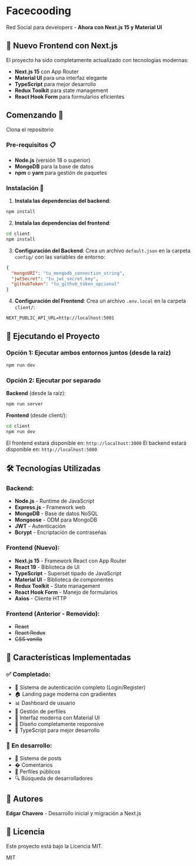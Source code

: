 # Facecooding

Red Social para developers - **Ahora con Next.js 15 y Material UI**

## 🚀 Nuevo Frontend con Next.js

El proyecto ha sido completamente actualizado con tecnologías modernas:
- **Next.js 15** con App Router
- **Material UI** para una interfaz elegante
- **TypeScript** para mejor desarrollo
- **Redux Toolkit** para state management
- **React Hook Form** para formularios eficientes

## Comenzando 🚀

Clona el repositorio

### Pre-requisitos 📋

- **Node.js** (versión 18 o superior)
- **MongoDB** para la base de datos
- **npm** o **yarn** para gestión de paquetes

### Instalación 🔧

1. **Instala las dependencias del backend**:
```bash
npm install
```

2. **Instala las dependencias del frontend**:
```bash
cd client
npm install
```

3. **Configuración del Backend**:
Crea un archivo `default.json` en la carpeta `config/` con las variables de entorno:
```json
{
  "mongoURI": "tu_mongodb_connection_string",
  "jwtSecret": "tu_jwt_secret_key",
  "githubToken": "tu_github_token_opcional"
}
```

4. **Configuración del Frontend**:
Crea un archivo `.env.local` en la carpeta `client/`:
```
NEXT_PUBLIC_API_URL=http://localhost:5001
```

## 🚀 Ejecutando el Proyecto

### Opción 1: Ejecutar ambos entornos juntos (desde la raíz)
```bash
npm run dev
```

### Opción 2: Ejecutar por separado

**Backend** (desde la raíz):
```bash
npm run server
```

**Frontend** (desde client/):
```bash
cd client
npm run dev
```

El frontend estará disponible en: `http://localhost:3000`
El backend estará disponible en: `http://localhost:5000`

## 🛠️ Tecnologías Utilizadas

### Backend:
- **Node.js** - Runtime de JavaScript
- **Express.js** - Framework web
- **MongoDB** - Base de datos NoSQL
- **Mongoose** - ODM para MongoDB
- **JWT** - Autenticación
- **Bcrypt** - Encriptación de contraseñas

### Frontend (Nuevo):
- **Next.js 15** - Framework React con App Router
- **React 19** - Biblioteca de UI
- **TypeScript** - Superset tipado de JavaScript
- **Material UI** - Biblioteca de componentes
- **Redux Toolkit** - State management
- **React Hook Form** - Manejo de formularios
- **Axios** - Cliente HTTP

### Frontend (Anterior - Removido):
- ~~React~~
- ~~React Redux~~
- ~~CSS vanilla~~

## 📱 Características Implementadas

### ✅ Completado:
- 🔐 Sistema de autenticación completo (Login/Register)
- 🏠 Landing page moderna con gradientes
- 📊 Dashboard de usuario
- 👤 Gestión de perfiles
- 🎨 Interfaz moderna con Material UI
- 📱 Diseño completamente responsive
- 🔧 TypeScript para mejor desarrollo

### 🚧 En desarrollo:
- 📝 Sistema de posts
- � Comentarios
- 👥 Perfiles públicos
- 🔍 Búsqueda de desarrolladores

## 👥 Autores

**Edgar Chavero** - Desarrollo inicial y migración a Next.js

## 📄 Licencia

Este proyecto está bajo la Licencia MIT.

MIT





